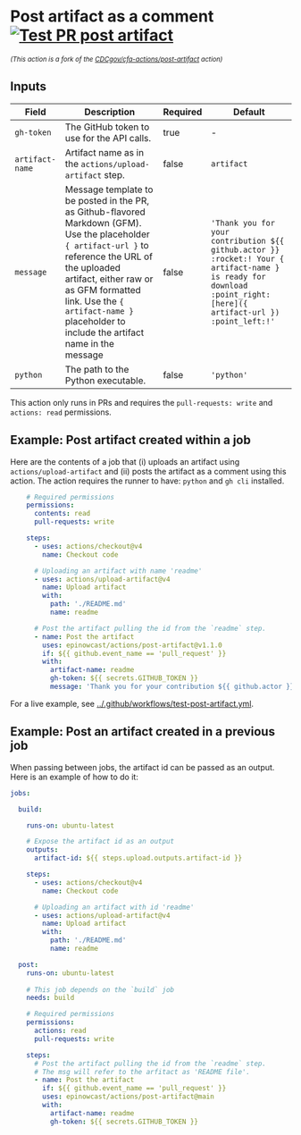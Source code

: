# Post artifact as a comment [![Test PR post artifact](https://github.com/epinowcast/actions/actions/workflows/test-post-artifact.yml/badge.svg)](https://github.com/epinowcast/actions/actions/workflows/test-post-artifact.yml)

<sup>*(This action is a fork of the [CDCgov/cfa-actions/post-artifact](https://github.com/CDCgov/cfa-actions/tree/main/post-artifact) action)*</sup>

## Inputs

| Field         | Description                                                                                                                             | Required | Default        |
|---------------|-----------------------------------------------------------------------------------------------------------------------------------------|----------|----------------|
| `gh-token`      | The GitHub token to use for the API calls. | true | - |
| `artifact-name` | Artifact name as in the `actions/upload-artifact` step. | false    | `artifact`     |
| `message`       | Message template to be posted in the PR, as Github-flavored Markdown (GFM). Use the placeholder `{ artifact-url }` to reference the URL of the uploaded artifact, either raw or as GFM formatted link. Use the `{ artifact-name }` placeholder to include the artifact name in the message | false    | `'Thank you for your contribution ${{ github.actor }} :rocket:! Your { artifact-name } is ready for download :point_right: [here]({ artifact-url }) :point_left:!'` |
| `python`        | The path to the Python executable. | false    | `'python'`       |

This action only runs in PRs and requires the `pull-requests: write` and `actions: read` permissions. 

## Example: Post artifact created within a job

Here are the contents of a job that (i) uploads an artifact using `actions/upload-artifact` and (ii) posts the artifact as a comment using this action. The action requires the runner to have: `python` and `gh cli` installed.


```yaml
    # Required permissions
    permissions:
      contents: read
      pull-requests: write

    steps:
      - uses: actions/checkout@v4
        name: Checkout code

      # Uploading an artifact with name 'readme'
      - uses: actions/upload-artifact@v4
        name: Upload artifact
        with:
          path: './README.md'
          name: readme

      # Post the artifact pulling the id from the `readme` step.
      - name: Post the artifact
        uses: epinowcast/actions/post-artifact@v1.1.0
        if: ${{ github.event_name == 'pull_request' }}
        with:
          artifact-name: readme
          gh-token: ${{ secrets.GITHUB_TOKEN }}
          message: 'Thank you for your contribution ${{ github.actor }} :rocket:! Your { artifact-name } is ready for download :point_right: [here]({ artifact-url }) :point_left:!'
```

For a live example, see [../.github/workflows/test-post-artifact.yml](../.github/workflows/test-post-artifact.yml).

## Example: Post an artifact created in a previous job

When passing between jobs, the artifact id can be passed as an output. Here is an example of how to do it:

```yaml
jobs:

  build:

    runs-on: ubuntu-latest

    # Expose the artifact id as an output
    outputs:
      artifact-id: ${{ steps.upload.outputs.artifact-id }}

    steps:
      - uses: actions/checkout@v4
        name: Checkout code

      # Uploading an artifact with id 'readme'
      - uses: actions/upload-artifact@v4
        name: Upload artifact
        with:
          path: './README.md'
          name: readme

  post:
    runs-on: ubuntu-latest
    
    # This job depends on the `build` job
    needs: build

    # Required permissions
    permissions:
      actions: read
      pull-requests: write

    steps:
      # Post the artifact pulling the id from the `readme` step.
      # The msg will refer to the arfitact as 'README file'.
      - name: Post the artifact
        if: ${{ github.event_name == 'pull_request' }}
        uses: epinowcast/actions/post-artifact@main
        with:
          artifact-name: readme
          gh-token: ${{ secrets.GITHUB_TOKEN }}

```

